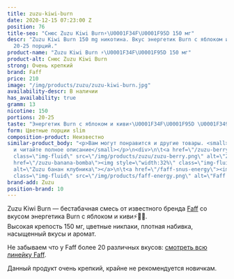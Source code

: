```yaml
---
title: zuzu-kiwi-burn
date: 2020-12-15 07:23:00 Z
position: 76
title-seo: "Снюс Zuzu Kiwi Burn⚡️\U0001F34F\U0001F95D 150 мг"
descr: "Zuzu Kiwi Burn 150 mg никотина. Вкус энергетик Burn с яблоком и киви⚡️\U0001F34F\U0001F95D.
  20-25 порций."
product-name: "Zuzu Kiwi Burn ⚡️\U0001F34F\U0001F95D 150 мг"
product-alt: Снюс Zuzu Kiwi Burn
strong: Очень крепкий
brand: Faff
price: 210
image: "/img/products/zuzu/zuzu-kiwi-burn.jpg"
availability-descr: В наличии
has_availability: true
gramm: 13
nicotine: 150
portions: 20-25
taste: "Энергетик Burn с яблоком и киви⚡️\U0001F34F\U0001F95D \U0001F349\U0001F348"
form: Цветные порции slim
composition-product: Неизвестно
similar-product_body: "<p>Вам могут понравится и другие товары. <small>Жмите на картинки
  и читайте полное описание</small></p>\n<div>\n\t<a href=\"/zuzu-berry\"><img style=\"width:32%\"
  class=\"img-fluid\" src=\"/img/products/zuzu/zuzu-berry.png\" alt=\"Zuzu berry\"></a>\n\t<a
  href=\"/zuzu-banana-bomba\"><img style=\"width:32%\" class=\"img-fluid\" src=\"/img/products/zuzu/zuzu-bannana.png\"
  alt=\"Zuzu банан клубника\"></a>\n\t<a href=\"/faff-snus-energy\"><img style=\"width:32%\"
  class=\"img-fluid\" src=\"/img/products/faff-energy.png\" alt=\"Faff Energy снюс\"></a>\n</div>"
brand-add: Zuzu
position-brand: 10
---
```


Zuzu Kiwi Burn — бестабачная смесь от известного бренда [Faff](/faff) со вкусом энергетика Burn с яблоком и киви⚡️🍏🥝.<br>
Высокая крепость 150 мг, цветные никпаки, плотная набивка, насыщенный вкусы и аромат.

Не забываем что у Faff более 20 различных вкусов: [смотреть всю линейку Faff](/faff).

Данный продукт очень крепкий, крайне не рекомендуется новичкам.